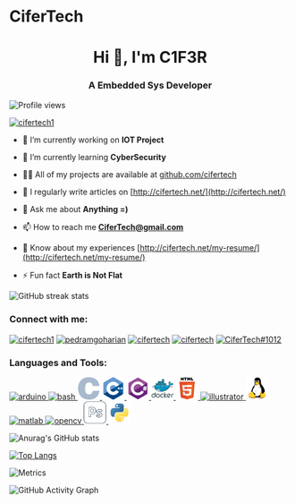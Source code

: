 # CiferTech

<h1 align="center">Hi 👋, I'm C1F3R</h1>
<h3 align="center">A Embedded Sys Developer</h3>

![Profile views](https://gpvc.arturio.dev/cifertech)


<p align="left"> <a href="https://twitter.com/cifertech1" target="blank"><img src="https://img.shields.io/twitter/follow/cifertech1?logo=twitter&style=for-the-badge" alt="cifertech1" /></a> </p>

- 🔭 I’m currently working on **IOT Project**

- 🌱 I’m currently learning **CyberSecurity**

- 👨‍💻 All of my projects are available at [github.com/cifertech](github.com/cifertech)

- 📝 I regularly write articles on [http://cifertech.net/](http://cifertech.net/)

- 💬 Ask me about **Anything =)**

- 📫 How to reach me **CiferTech@gmail.com**

- 📄 Know about my experiences [http://cifertech.net/my-resume/](http://cifertech.net/my-resume/)

- ⚡ Fun fact **Earth is Not Flat**



![GitHub streak stats](https://github-readme-streak-stats.herokuapp.com/?user=cifertech)  



<h3 align="left">Connect with me:</h3>
<p align="left">
<a href="https://twitter.com/cifertech1" target="blank"><img align="center" src="https://cdn.jsdelivr.net/npm/simple-icons@3.0.1/icons/twitter.svg" alt="cifertech1" height="30" width="40" /></a>
<a href="https://linkedin.com/in/pedramgoharian" target="blank"><img align="center" src="https://cdn.jsdelivr.net/npm/simple-icons@3.0.1/icons/linkedin.svg" alt="pedramgoharian" height="30" width="40" /></a>
<a href="https://instagram.com/cifertech" target="blank"><img align="center" src="https://cdn.jsdelivr.net/npm/simple-icons@3.0.1/icons/instagram.svg" alt="cifertech" height="30" width="40" /></a>
<a href="https://www.youtube.com/c/cifertech" target="blank"><img align="center" src="https://cdn.jsdelivr.net/npm/simple-icons@3.0.1/icons/youtube.svg" alt="cifertech" height="30" width="40" /></a>
<a href="https://discord.gg/CiferTech#1012" target="blank"><img align="center" src="https://cdn.jsdelivr.net/npm/simple-icons@3.0.1/icons/discord.svg" alt="CiferTech#1012" height="30" width="40" /></a>
</p>

<h3 align="left">Languages and Tools:</h3>
<p align="left"> <a href="https://www.arduino.cc/" target="_blank"> <img src="https://cdn.worldvectorlogo.com/logos/arduino-1.svg" alt="arduino" width="40" height="40"/> </a> <a href="https://www.gnu.org/software/bash/" target="_blank"> <img src="https://www.vectorlogo.zone/logos/gnu_bash/gnu_bash-icon.svg" alt="bash" width="40" height="40"/> </a> <a href="https://www.cprogramming.com/" target="_blank"> <img src="https://raw.githubusercontent.com/devicons/devicon/master/icons/c/c-original.svg" alt="c" width="40" height="40"/> </a> <a href="https://www.w3schools.com/cpp/" target="_blank"> <img src="https://raw.githubusercontent.com/devicons/devicon/master/icons/cplusplus/cplusplus-original.svg" alt="cplusplus" width="40" height="40"/> </a> <a href="https://www.w3schools.com/cs/" target="_blank"> <img src="https://raw.githubusercontent.com/devicons/devicon/master/icons/csharp/csharp-original.svg" alt="csharp" width="40" height="40"/> </a> <a href="https://www.docker.com/" target="_blank"> <img src="https://raw.githubusercontent.com/devicons/devicon/master/icons/docker/docker-original-wordmark.svg" alt="docker" width="40" height="40"/> </a> <a href="https://www.w3.org/html/" target="_blank"> <img src="https://raw.githubusercontent.com/devicons/devicon/master/icons/html5/html5-original-wordmark.svg" alt="html5" width="40" height="40"/> </a> <a href="https://www.adobe.com/in/products/illustrator.html" target="_blank"> <img src="https://www.vectorlogo.zone/logos/adobe_illustrator/adobe_illustrator-icon.svg" alt="illustrator" width="40" height="40"/> </a> <a href="https://www.linux.org/" target="_blank"> <img src="https://raw.githubusercontent.com/devicons/devicon/master/icons/linux/linux-original.svg" alt="linux" width="40" height="40"/> </a> <a href="https://www.mathworks.com/" target="_blank"> <img src="https://raw.githubusercontent.com/simple-icons/simple-icons/master/icons/mathworks.svg" alt="matlab" width="40" height="40"/> </a> <a href="https://opencv.org/" target="_blank"> <img src="https://www.vectorlogo.zone/logos/opencv/opencv-icon.svg" alt="opencv" width="40" height="40"/> </a> <a href="https://www.photoshop.com/en" target="_blank"> <img src="https://raw.githubusercontent.com/devicons/devicon/master/icons/photoshop/photoshop-line.svg" alt="photoshop" width="40" height="40"/> </a> <a href="https://www.python.org" target="_blank"> <img src="https://raw.githubusercontent.com/devicons/devicon/master/icons/python/python-original.svg" alt="python" width="40" height="40"/> </a> </p>

![Anurag's GitHub stats](https://github-readme-stats.vercel.app/api?username=cifertech&show_icons=true&theme=midnight-purple)

[![Top Langs](https://github-readme-stats.vercel.app/api/top-langs/?username=cifertech&layout=compact&theme=midnight-purple)](https://github.com/anuraghazra/github-readme-stats)

![Metrics](https://metrics.lecoq.io/cifertech?template=classic&config.timezone=Asia%2FTehran)

![GitHub Activity Graph](https://activity-graph.herokuapp.com/graph?username=cifertech&theme=react-dark)  
